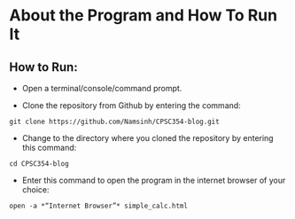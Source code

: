 # About the Program and How To Run It

## How to Run:

* Open a terminal/console/command prompt.

* Clone the repository from Github by entering the command:

```
git clone https://github.com/Namsinh/CPSC354-blog.git
```

* Change to the directory where you cloned the repository by entering this command:

```
cd CPSC354-blog
```

* Enter this command to open the program in the internet browser of your choice: 

```
open -a *“Internet Browser”* simple_calc.html
```
